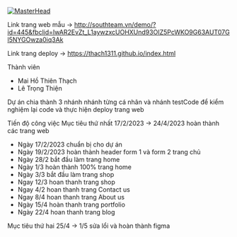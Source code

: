 [![MasterHead](https://img.wattpad.com/d2ea05d414d3d110f0eb98d6820bd94ac30674fa/68747470733a2f2f73332e616d617a6f6e6177732e636f6d2f776174747061642d6d656469612d736572766963652f53746f7279496d6167652f6a6b6f3435736a567843392d39413d3d2d313038333636313236352e313639333137316532646161376338653238353136333132313830332e676966)](https://rishavchanda.io)

Link trang web mẫu 
->  http://southteam.vn/demo/?id=445&fbclid=IwAR2EvZt_L1aywzxcUOHXUnd93OIZ5PcWKO9G63AUT07Gl5NYGOwza0iq3Ak

Link trang deploy
-> https://thach1311.github.io/index.html

Thành viên
+ Mai Hồ Thiên Thạch
+ Lê Trọng Thiện
 
 Dự án chia thành 3 nhánh nhánh từng cá nhân và nhánh testCode để kiểm nghiệm lại code và thực hiện deploy trang web
 
 Tiến độ công việc 
 Mục tiêu thứ nhất 17/2/2023 -> 24/4/2023 hoàn thành các trang web
+ Ngày 17/2/2023 chuẩn bị cho dự án
+ Ngày 19/2/2023 hoàn thành header form 1 và form 2 trang chủ 
+ Ngày 28/2 bắt đầu làm trang home 
+ Ngày 1/3 hoàn thành 100% trang home
+ Ngày 3/3 bắt đầu làm trang shop
+ Ngay 12/3 hoan thanh trang shop
+ Ngay 4/2 hoan thanh trang Contact us
+ Ngay 8/4 hoan thanh trang About us
+ Ngày 15/4 hoàn thanh trang portfolio
+ Ngày 22/4 hoan thanh trang blog

Mục tiêu thứ hai 25/4 -> 1/5 sửa lổi và hoàn thành figma 
